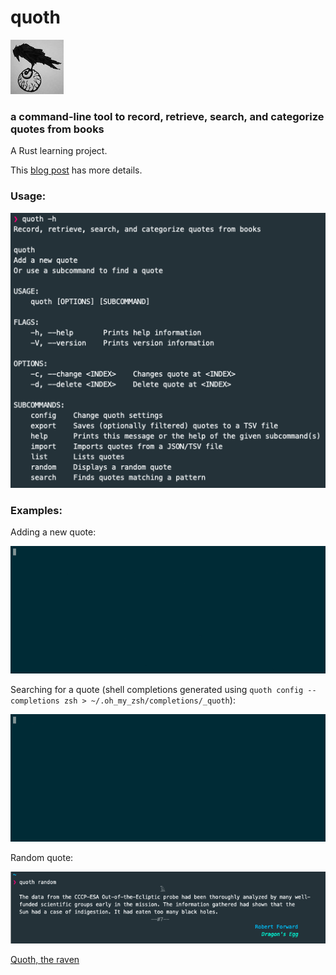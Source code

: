 # quoth
![quoth](images/raven.jpg)
### a command-line tool to record, retrieve, search, and categorize quotes from books

A Rust learning project. 

This [blog post](https://out-of-cheese-error.netlify.app/quoth) has more details.

### Usage:

![quoth help](images/quoth_help.png)

### Examples:

Adding a new quote:

![quoth quoth](images/quoth_quoth.gif)

Searching for a quote (shell completions generated using `quoth config --completions zsh > ~/.oh_my_zsh/completions/_quoth`):

![quoth_search](images/quoth_completions.gif)

Random quote:

![quoth pretty print](images/quoth_pretty_print.png)


[Quoth, the raven](https://wiki.lspace.org/mediawiki/Quoth)
